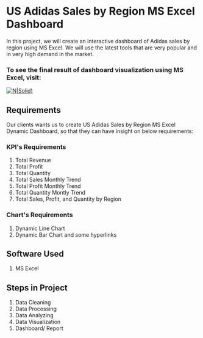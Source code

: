# US Adidas Sales by Region MS Excel Dashboard

In this project, we will create an interactive dashboard of Adidas sales by region using MS Excel. We will use the latest tools that are very popular and in very high demand in the market.

### To see the final result of dashboard visualization using MS Excel, visit:

[![N|Solid](https://img.shields.io/badge/Microsoft_Excel-217346?style=for-the-badge&logo=microsoft-excel&logoColor=white))](https://onedrive.live.com/embed?resid=650C4DB5A26DD3C%211268&authkey=%21AOg_iX-46AlQuK0&em=2&AllowTyping=True&ActiveCell='Dashboard'!BK14&wdHideGridlines=True&wdHideHeaders=True&wdInConfigurator=True&wdInConfigurator=True)

## Requirements

Our clients wants us to create US Adidas Sales by Region MS Excel Dynamic Dashboard, so that they can have insight on below requirements:

### KPI's Requirements
1. Total Revenue
2. Total Profit
3. Total Quantity
4. Total Sales Monthly Trend
5. Total Profit Monthly Trend
6. Total Quantity Montly Trend
7. Total Sales, Profit, and Quantity by Region

### Chart's Requirements
1. Dynamic Line Chart
2. Dynamic Bar Chart
   and some hyperlinks

## Software Used
1. MS Excel

## Steps in Project
1. Data Cleaning
2. Data Processing
3. Data Analyzing
4. Data Visualization
5. Dashboard/ Report
   

